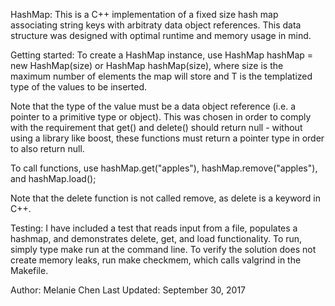 HashMap: 
This is a C++ implementation of a fixed size hash map associating string keys with arbitraty data object references. This data structure was designed with optimal runtime and memory usage in mind.

Getting started:
To create a HashMap instance, use HashMap<T> hashMap = new HashMap<T>(size) or HashMap<T> hashMap(size), where size is the maximum number of elements the map will store and T is the templatized type of the values to be inserted.

Note that the type of the value must be a data object reference (i.e. a pointer to a primitive type or object). This was chosen in order to comply with the requirement that get() and delete() should return null - without using a library like boost, these functions must return a pointer type in order to also return null.

To call functions, use hashMap.get("apples"), hashMap.remove("apples"), and hashMap.load();

Note that the delete function is not called remove, as delete is a keyword in C++.

Testing:
I have included a test that reads input from a file, populates a hashmap, and demonstrates delete, get, and load functionality. To run, simply type make run at the command line. To verify the solution does not create memory leaks, run make checkmem, which calls valgrind in the Makefile.

Author: Melanie Chen
Last Updated: September 30, 2017
